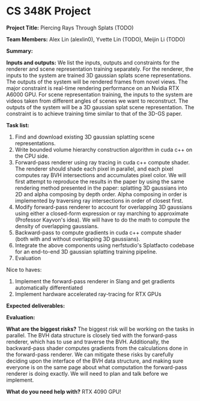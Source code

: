 # CS 348K Project

**Project Title:** Piercing Rays Through Splats (TODO)

**Team Members:** Alex Lin (alexlin0), Yvette Lin (TODO), Meijin Li (TODO)

**Summary:**

**Inputs and outputs:** We list the inputs, outputs and constraints for the renderer and scene representation training separately. For the renderer, the inputs to the system are trained 3D gaussian splats scene representations. The outputs of the system will be rendered frames from novel views. The major constraint is real-time rendering performance on an Nvidia RTX A6000 GPU. For scene representation training, the inputs to the system are videos taken from different angles of scenes we want to reconstruct. The outputs of the system will be a 3D gaussian splat scene representation. The constraint is to achieve training time similar to that of the 3D-GS paper.

**Task list:**

1. Find and download existing 3D gaussian splatting scene representations.
1. Write bounded volume hierarchy construction algorithm in cuda c++ on the CPU side.
1. Forward-pass renderer using ray tracing in cuda c++ compute shader. The renderer should shade each pixel in parallel, and each pixel computes ray BVH intersections and accumulates pixel color. We will first attempt to reproduce the results in the paper by using the same rendering method presented in the paper: splatting 3D gaussians into 2D and alpha composing by depth order. Alpha composing in order is implemented by traversing ray intersections in order of closest first.
1. Modify forward-pass renderer to account for overlapping 3D gaussians using either a closed-form expression or ray marching to approximate (Professor Kayvon's idea). We will have to do the math to compute the density of overlapping gaussians.
1. Backward-pass to compute gradients in cuda c++ compute shader (both with and without overlapping 3D gaussians).
1. Integrate the above components using nerfstudio's Splatfacto codebase for an end-to-end 3D gaussian splatting training pipeline.
1. Evaluation

Nice to haves:

1. Implement the forward-pass renderer in Slang and get gradients automatically differentiated
2. Implement hardware accelerated ray-tracing for RTX GPUs

**Expected deliverables:**

**Evaluation:**

**What are the biggest risks?** The biggest risk will be working on the tasks in parallel. The BVH data structure is closely tied with the forward-pass renderer, which has to use and traverse the BVH. Additionally, the backward-pass shader computes gradients from the calculations done in the forward-pass renderer. We can mitigate these risks by carefully deciding upon the interface of the BVH data structure, and making sure everyone is on the same page about what computation the forward-pass renderer is doing exactly. We will need to plan and talk before we implement.

**What do you need help with?** RTX 4090 GPU!
